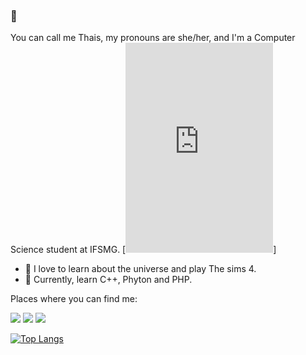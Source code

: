  
### 👋
You can call me Thais, my pronouns are she/her, and I'm a Computer Science student at IFSMG.
[<iframe src="https://assets.pinterest.com/ext/embed.html?id=3729612188966233" height="336" width="236" float="left" frameborder="0" scrolling="no"></iframe>]
- 🌱 I love to learn about the universe and play The sims 4.
- 🌱 Currently, learn C++, Phyton and PHP.

Places where you can find me: <br>

[<img src="https://img.shields.io/badge/twitter-%231DA1F2.svg?&style=for-the-badge&logo=twitter&logoColor=white" />](https://twitter.com/nnuyhan)   [<img src="https://img.shields.io/badge/linkedin-%230077B5.svg?&style=for-the-badge&logo=linkedin&logoColor=white" />](https://www.linkedin.com/in/thais-souza-4b9ba1182/)  [<img src = "https://img.shields.io/badge/facebook-%231877F2.svg?&style=for-the-badge&logo=facebook&logoColor=white">](https://www.facebook.com/thais.hipolito.16)

[![Top Langs](https://github-readme-stats.vercel.app/api/top-langs/?username=so-tha&layout=compact)](https://github.com/so-tha/github-readme-stats)

